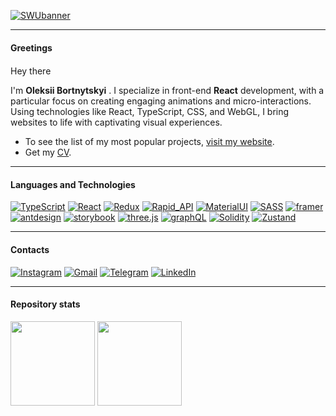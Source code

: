 [![SWUbanner](https://i.ibb.co/92pM7GK/GH-Cover.png)](https://github.com/websharkdev)
___

####  Greetings

Hey there <img style='height: 16px; width: 16px; aspect-radio: 1/1; object-fit: contain;' src="https://media.giphy.com/media/ttFzFD9WgfGcVjbk42/giphy.gif"> 

I'm **Oleksii Bortnytskyi** . I specialize in front-end **React** development, with a particular focus on creating engaging animations and micro-interactions. Using technologies like React, TypeScript, CSS, and WebGL, I bring websites to life with captivating visual experiences.

- To see the list of my most popular projects, [visit my website](https://webshark.design/).
- Get my [CV](https://webshark.notion.site/CV-bc75484ca7b1458eb7f0cab21e7e74ef).

___

#### Languages and Technologies

[![TypeScript](https://img.shields.io/badge/TypeScript-212121?style=for-the-badge&logo=typescript)](https://github.com/websharkdev) [![React](https://img.shields.io/badge/React-212121?style=for-the-badge&logo=react)](https://github.com/websharkdev) [![Redux](https://img.shields.io/badge/Redux-212121?style=for-the-badge&logo=redux)](https://github.com/websharkdev) [![Rapid_API](https://img.shields.io/badge/Rapid_Api-212121?style=for-the-badge&logo=rapid_api)](https://github.com/websharkdev) [![MaterialUI](https://img.shields.io/badge/MaterialUI-212121?style=for-the-badge&logo=mui)](https://github.com/websharkdev) [![SASS](https://img.shields.io/badge/Sass-212121?style=for-the-badge&logo=sass)](https://github.com/websharkdev) [![framer](https://img.shields.io/badge/framer-212121?style=for-the-badge&logo=framer)](https://github.com/websharkdev) [![antdesign](https://img.shields.io/badge/antdesign-212121?style=for-the-badge&logo=antdesign)](https://github.com/websharkdev) [![storybook](https://img.shields.io/badge/storybook-212121?style=for-the-badge&logo=storybook)](https://github.com/websharkdev) [![three.js](https://img.shields.io/badge/threejs-212121?style=for-the-badge&logo=three.js)](https://github.com/websharkdev) [![graphQL](https://img.shields.io/badge/graphql-212121?style=for-the-badge&logo=graphql)](https://github.com/websharkdev) [![Solidity](https://img.shields.io/badge/Solidity-212121?style=for-the-badge&logo=Solidity)](https://github.com/websharkdev) [![Zustand](https://img.shields.io/badge/Zustand-212121?style=for-the-badge&logo=Zustand)](https://github.com/websharkdev)
___

#### Contacts

[![Instagram](https://img.shields.io/badge/instagram-262626?style=for-the-badge&logo=instagram)](https://www.instagram.com/webshark.dev/) [![Gmail](https://img.shields.io/badge/gmail-262626?style=for-the-badge&logo=gmail)](mailto:alexey.bortnytskyi@gmail.com) [![Telegram](https://img.shields.io/badge/Telegram-262626?style=for-the-badge&logo=Telegram)](https://t.me/websharkdev) [![LinkedIn](https://img.shields.io/badge/LinkedIn-262626?style=for-the-badge&logo=LinkedIn)](https://www.linkedin.com/in/bortnytskyi-oleksii/)
___

#### Repository stats

<div>
  <img height="135px" src="https://github-readme-stats.vercel.app/api?username=websharkdev&show_icons=true&theme=blood&include_all_commits=true&count_private=true&line_height=21">
  <img height="135px" src="https://github-readme-stats.vercel.app/api/top-langs/?username=websharkdev&theme=blood&layout=compact&langs_count=4">
</div>
